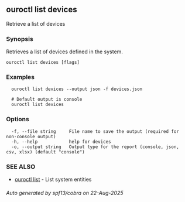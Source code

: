 ## ouroctl list devices

Retrieve a list of devices

### Synopsis

Retrieves a list of devices defined in the system.

```
ouroctl list devices [flags]
```

### Examples

```
  ouroctl list devices --output json -f devices.json

  # Default output is console
  ouroctl list devices
```

### Options

```
  -f, --file string     File name to save the output (required for non-console output)
  -h, --help            help for devices
  -o, --output string   Output type for the report (console, json, csv, xlsx) (default "console")
```

### SEE ALSO

* [ouroctl list](ouroctl_list.md)	 - List system entities

###### Auto generated by spf13/cobra on 22-Aug-2025
